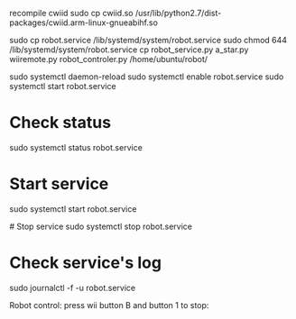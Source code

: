 recompile cwiid
sudo cp cwiid.so /usr/lib/python2.7/dist-packages/cwiid.arm-linux-gnueabihf.so

sudo cp robot.service /lib/systemd/system/robot.service
sudo chmod 644 /lib/systemd/system/robot.service
cp  robot_service.py a_star.py wiiremote.py robot_controler.py /home/ubuntu/robot/

sudo systemctl daemon-reload
sudo systemctl enable robot.service
sudo systemctl start robot.service

# Check status
sudo systemctl status robot.service

# Start service
sudo systemctl start robot.service

# Stop service
sudo systemctl stop robot.service

# Check service's log
sudo journalctl -f -u robot.service

Robot control:
   press wii button B and button 1 to stop:
